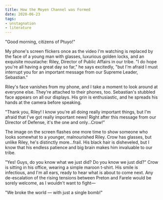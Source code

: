 ```yaml
---
title: How the Moyen Channel was Formed
date: 2020-06-23
tags:
- unstagnation
- literature
---
```


"Good morning, citizens of Ptuyo!"
<!-- excerpt -->

My phone's screen flickers once as the video I'm watching is replaced by the face of a young man with glasses, luxurious golden locks, and an exquisite moustache: Riley, Director of Public Affairs in our tribe. "I do hope you're all having a great day so far," he says excitedly, "but I'm afraid I must interrupt you for an important message from our Supreme Leader, Sebastian."

Riley's face vanishes from my phone, and I take a moment to look around at everyone else. They're attached to their phones, too. Sebastian's stubbled face appears on all our displays. His grin is enthusiastic, and he spreads his hands at the camera before speaking.

"Thank you, Riley! I know you're all doing really important things, but I'm afraid that I've got really important news! Right after this message from our Director of Defense, it's the one and only…Crow!"

The image on the screen flashes one more time to show someone who looks somewhat to a younger, malnourished Riley. Crow has glasses, but unlike Riley, he's distinctly more…frail. His black hair is disheveled, but I know that his endless patience and big brain makes him invaluable to our tribe.

"Yes! Guys, do you know what we just did? Do you know we just did?" Crow is sitting in his office, wearing a simple maroon t-shirt. His smile is infectious, and I'm all ears, ready to hear what is about to come next. Any de-escalation of the rising tensions between Preton and Farele would be sorely welcome, as I wouldn't want to fight—

"We broke the world — with just a single bomb!"
